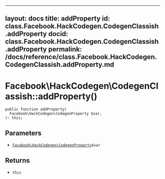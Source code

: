 
***

layout: docs
title: addProperty
id: class.Facebook.HackCodegen.CodegenClassish.addProperty
docid: class.Facebook.HackCodegen.CodegenClassish.addProperty
permalink: /docs/reference/class.Facebook.HackCodegen.CodegenClassish.addProperty.md
---







# Facebook\\HackCodegen\\CodegenClassish::addProperty()




``` Hack
public function addProperty(
  Facebook\HackCodegen\CodegenProperty $var,
): this;
```




## Parameters




* [` Facebook\HackCodegen\CodegenProperty `](<class.Facebook.HackCodegen.CodegenProperty.md>)`` $var ``




## Returns




- ` this `